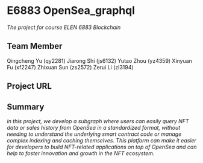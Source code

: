 # E6883 OpenSea_graphql
*The project for course ELEN 6883 Blockchain*

## Team Member
Qingcheng Yu (qy2281)
Jiarong Shi (js6132)
Yutao Zhou (yz4359)
Xinyuan Fu (xf2247)
Zhixuan Sun (zs2572)
Zerui Li (zl3194)

## Project URL

## Summary
*in this project, we develop a subgraph where users can easily query NFT data or sales history from OpenSea in a standardized format, without needing to understand the underlying smart contract code or manage complex indexing and caching themselves. This platform can make it easier for developers to build NFT-related applications on top of OpenSea and can help to foster innovation and growth in the NFT ecosystem.*
